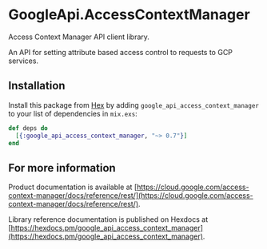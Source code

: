 # GoogleApi.AccessContextManager

Access Context Manager API client library.

An API for setting attribute based access control to requests to GCP services.

## Installation

Install this package from [Hex](https://hex.pm) by adding
`google_api_access_context_manager` to your list of dependencies in `mix.exs`:

```elixir
def deps do
  [{:google_api_access_context_manager, "~> 0.7"}]
end
```

## For more information

Product documentation is available at [https://cloud.google.com/access-context-manager/docs/reference/rest/](https://cloud.google.com/access-context-manager/docs/reference/rest/).

Library reference documentation is published on Hexdocs at
[https://hexdocs.pm/google_api_access_context_manager](https://hexdocs.pm/google_api_access_context_manager).
